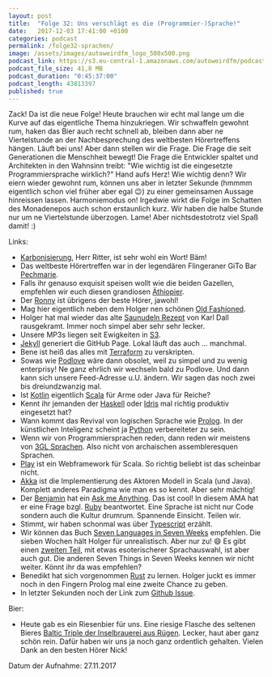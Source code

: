 ```yaml
---
layout: post
title:  "Folge 32: Uns verschlägt es die (Programmier-)Sprache!"
date:   2017-12-03 17:41:00 +0100
categories: podcast
permalink: /folge32-sprachen/
image: /assets/images/autoweirdfm_logo_500x500.png
podcast_link: https://s3.eu-central-1.amazonaws.com/autoweirdfm/podcasts/folge-32-Sprachen.mp3
podcast_file_size: 41,8 MB
podcast_duration: "0:45:37:00"
podcast_length: 43813397
published: true
---
```

Zack! Da ist die neue Folge! Heute brauchen wir echt mal lange um die Kurve auf das eigentliche Thema hinzukriegen. Wir schwaffeln gewohnt rum, haken das Bier auch recht schnell ab, bleiben dann aber ne Viertelstunde an der Nachbesprechung des weltbesten Hörertreffens hängen. Läuft bei uns! 
Aber dann stellen wir die Frage. Die Frage die seit Generationen die Menschheit bewegt! Die Frage die Entwickler spaltet und Architekten in den Wahnsinn treibt: "Wie wichtig ist die eingesetzte Programmiersprache wirklich?" Hand aufs Herz! Wie wichtig denn? Wir eiern wieder gewohnt rum, können uns aber in letzter Sekunde (hmmmm eigentlich schon viel früher aber egal :wink:) zu einer gemeinsamen Aussage hinreissen lassen. Harmoniemodus on! Irgedwie wirkt die Folge im Schatten des Monadenepos auch schon erstaunlich kurz. Wir haben die halbe Stunde nur um ne Viertelstunde überzogen. Lame! 
Aber nichtsdestotrotz viel Spaß damit! :) 

Links:

- [Karbonisierung](https://de.wikipedia.org/wiki/Karbonisierung_(Getr%C3%A4nkeherstellung)), Herr Ritter, ist sehr wohl ein Wort! Bäm!
- Das weltbeste Hörertreffen war in der legendären Flingeraner GiTo Bar [Pechmarie](https://www.facebook.com/pechmarieflingern/).
- Falls ihr genauso exquisit speisen wollt wie die beiden Gazellen, empfehlen wir euch diesen grandiosen [Äthiopier](http://www.lucy-abyssinia.com/).
- Der [Ronny](https://twitter.com/code_n_roll) ist übrigens der beste Hörer, jawohl!
- Mag hier eigentlich neben dem Holger nen schönen [Old Fashioned](https://de.wikipedia.org/wiki/Old_Fashioned).
- Holger hat mal wieder das alte [Saunudeln Rezept](https://www.chefkoch.de/rezepte/276341105293582/Sau-Nudeln.html) von Karl Dall rausgekramt. Immer noch simpel aber sehr sehr lecker.
- Unsere MP3s liegen seit Ewigkeiten in [S3](https://aws.amazon.com/de/s3/).
- [Jekyll](https://jekyllrb.com/) generiert die GitHub Page. Lokal läuft das auch ... manchmal.
- Bene ist heiß das alles mit [Terraform](https://www.terraform.io/) zu verskripten.
- Sowas wie [Podlove](https://podlove.org/) wäre dann obsolet, weil zu simpel und zu wenig enterprisy! Ne ganz ehrlich wir wechseln bald zu Podlove. Und dann kann sich unsere Feed-Adresse u.U. ändern. Wir sagen das noch zwei bis dreiundzwanzig mal.
- Ist [Kotlin](https://kotlinlang.org/) eigentlich [Scala](https://www.scala-lang.org/) für Arme oder Java für Reiche?
- Kennt ihr jemanden der [Haskell](https://www.haskell.org/) oder [Idris](https://www.idris-lang.org/) mal richtig produktiv eingesetzt hat?
- Wann kommt das Revival von logischen Sprache wie [Prolog](https://de.wikipedia.org/wiki/Prolog_(Programmiersprache)). In der künstlichen Inteligenz scheint ja [Python](https://www.python.org/) verbereiteter zu sein.
- Wenn wir von Programmiersprachen reden, dann reden wir meistens von [3GL Sprachen](https://de.wikipedia.org/wiki/4GL). Also nicht von archaischen assembleresquen Sprachen.
- [Play](https://www.playframework.com/) ist ein Webframework für Scala. So richtig beliebt ist das scheinbar nicht.
- [Akka](https://akka.io/) ist die Implementierung des Aktoren Modell in Scala (und Java). Komplett anderes Paradigma wie man es so kennt. Aber sehr mächtig!
- Der [Benjamin](https://twitter.com/benjamin?lang=de) hat ein [Ask me Anything](https://github.com/benjmin-r/ama/). Das ist cool! In diesem AMA hat er eine Frage bzgl. [Ruby](https://github.com/benjmin-r/ama/issues/2) beantwortet. Eine Sprache ist nicht nur Code sondern auch die Kultur drumrum. Spannende Einsicht. Teilen wir. 
- Stimmt, wir haben schonmal was über [Typescript](http://autoweird.fm/folge16-typescript/) erzählt.
- Wir können das Buch [Seven Languages in Seven Weeks](https://pragprog.com/book/btlang/seven-languages-in-seven-weeks) empfehlen. Die sieben Wochen hält Holger für unrealistisch. Aber nur zu! :smile: Es gibt einen [zweiten Teil](https://pragprog.com/book/7lang/seven-more-languages-in-seven-weeks), mit etwas esoterischerer Sprachauswahl, ist aber auch gut. Die anderen Seven Things in Seven Weeks kennen wir nicht weiter. Könnt ihr da was empfehlen?
- Benedikt hat sich vorgenommen [Rust](https://www.rust-lang.org/en-US/) zu lernen. Holger juckt es immer noch in den Fingern Prolog mal eine zweite Chance zu geben.
- In letzter Sekunden noch der Link zum [Github Issue](https://github.com/autoweirdfm/autoweirdfm.github.io/issues/33).

Bier:

- Heute gab es ein Riesenbier für uns. Eine riesige Flasche des seltenen Bieres [Baltic Triple der Inselbrauerei aus Rügen](https://untappd.com/b/rugener-insel-brauerei-baltic-triple/1206332). Lecker, haut aber ganz schön rein. Dafür haben wir uns ja noch ganz ordentlich gehalten. Vielen Dank an den besten Hörer Nick!

Datum der Aufnahme: 27.11.2017
